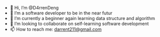 - 👋 Hi, I’m @D4rrenDeng
- 👀 I’m a software developer to be in the near futur
- 🌱 I’m currently a beginner again learning data structure and algorithm
- 💞️ I’m looking to collaborate on self-learning software development
- 📫 How to reach me: darrent211@gmail.com

<!---
D4rrenDeng/D4rrenDeng is a ✨ special ✨ repository because its `README.md` (this file) appears on your GitHub profile.
You can click the Preview link to take a look at your changes.
--->
